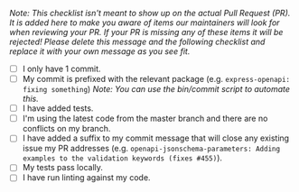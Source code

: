 *Note: This checklist isn't meant to show up on the actual Pull Request (PR). It is added here to make you aware of items our maintainers will look for when reviewing your PR.  If your PR is missing any of these items it will be rejected!  Please delete this message and the following checklist and replace it with your own message as you see fit.*

- [ ] I only have 1 commit.
- [ ] My commit is prefixed with the relevant package (e.g. `express-openapi: fixing something`) *Note: You can use the bin/commit script to automate this.*
- [ ] I have added tests.
- [ ] I'm using the latest code from the master branch and there are no conflicts on my branch.
- [ ] I have added a suffix to my commit message that will close any existing issue my PR addresses (e.g. `openapi-jsonschema-parameters: Adding examples to the validation keywords (fixes #455)`).
- [ ] My tests pass locally.
- [ ] I have run linting against my code.
